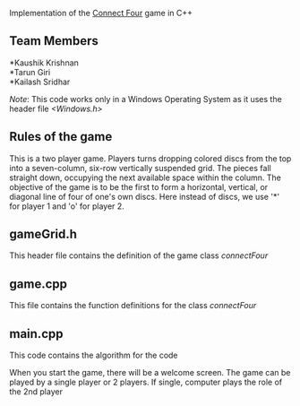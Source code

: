 Implementation of the [Connect Four](https://en.wikipedia.org/wiki/Connect_Four) game in C++    

Team Members    
-----     
    
  *Kaushik Krishnan     
  *Tarun Giri     
  *Kailash Sridhar    
  
*Note*: This code works only in a Windows Operating System as it uses the header file *<Windows.h>*    


Rules of the game    
-----     
This is a two player game. Players turns dropping colored discs from the top into a seven-column, six-row vertically suspended grid. The pieces fall straight down, occupying the next available space within the column. The objective of the game is to be the first to form a horizontal, vertical, or diagonal line of four of one's own discs. Here instead of discs, we use '*' for player 1 and 'o' for player 2.

gameGrid.h    
------      
This header file contains the definition of the game class *connectFour*    

game.cpp    
------      
This file contains the function definitions for the class *connectFour*    


main.cpp    
------      
This code contains the algorithm for the code


When you start the game, there will be a welcome screen. The game can be played by a single player or 2 players. If single, computer plays the role of the 2nd player